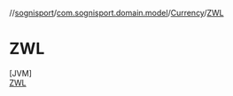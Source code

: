 //[sognisport](../../../../index.md)/[com.sognisport.domain.model](../../index.md)/[Currency](../index.md)/[ZWL](index.md)

# ZWL

[JVM]\
[ZWL](index.md)
